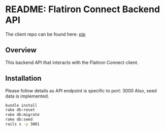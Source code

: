 # README: Flatiron Connect Backend API

The client repo can be found here: [pip](https://github.com/asc5025/flatiron-connect-v0-client)

## Overview
This backend API that interacts with the Flatiron Connect client.

## Installation
Please follow details as API endpoint is specific to port: 3000
Also, seed data is implemented.

```bash
bundle install
rake db:reset
rake db:migrate
rake db:seed
rails s -p 3001
```
